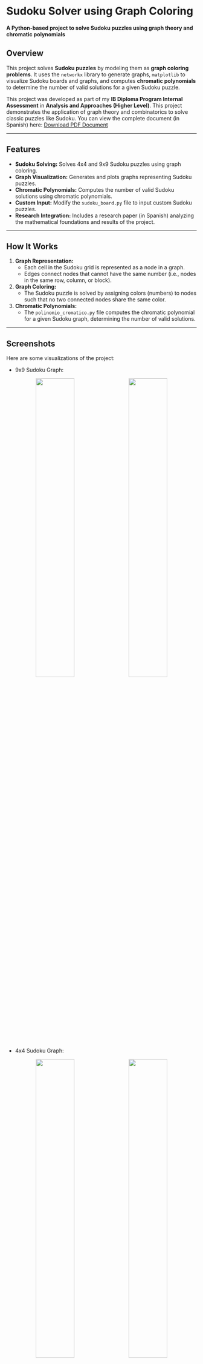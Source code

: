 # **Sudoku Solver using Graph Coloring**  
**A Python-based project to solve Sudoku puzzles using graph theory and chromatic polynomials**  

## **Overview**  
This project solves **Sudoku puzzles** by modeling them as **graph coloring problems**. It uses the `networkx` library to generate graphs, `matplotlib` to visualize Sudoku boards and graphs, and computes **chromatic polynomials** to determine the number of valid solutions for a given Sudoku puzzle.  

This project was developed as part of my **IB Diploma Program Internal Assessment** in **Analysis and Approaches (Higher Level)**. This project demonstrates the application of graph theory and combinatorics to solve classic puzzles like Sudoku. You can view the complete document (in Spanish) here:  [Download PDF Document](https://github.com/user-attachments/files/18630026/TI_AnalisisyEnfoques_NS_Mayo23.pdf)

---

## **Features**  
- **Sudoku Solving:** Solves 4x4 and 9x9 Sudoku puzzles using graph coloring.  
- **Graph Visualization:** Generates and plots graphs representing Sudoku puzzles.  
- **Chromatic Polynomials:** Computes the number of valid Sudoku solutions using chromatic polynomials.  
- **Custom Input:** Modify the `sudoku_board.py` file to input custom Sudoku puzzles.  
- **Research Integration:** Includes a research paper (in Spanish) analyzing the mathematical foundations and results of the project.  

---

## **How It Works**  
1. **Graph Representation:**  
   - Each cell in the Sudoku grid is represented as a node in a graph.  
   - Edges connect nodes that cannot have the same number (i.e., nodes in the same row, column, or block).  
2. **Graph Coloring:**  
   - The Sudoku puzzle is solved by assigning colors (numbers) to nodes such that no two connected nodes share the same color.  
3. **Chromatic Polynomials:**  
   - The `polinomio_cromatico.py` file computes the chromatic polynomial for a given Sudoku graph, determining the number of valid solutions.  

---

## **Screenshots**  
Here are some visualizations of the project:  

- 9x9 Sudoku Graph:
<p align="center">
  <img src="https://github.com/user-attachments/assets/22dbf25a-9817-41eb-8b3a-1404687a610f" width="45%">&nbsp;&nbsp;&nbsp;&nbsp;
  <img src="https://github.com/user-attachments/assets/90be764d-bc96-4cb9-bf9b-2241ae42f9ab" width="45%">
</p>

- 4x4 Sudoku Graph:
<p align="center">
  <img src="https://github.com/user-attachments/assets/fb099c81-52e9-4954-8739-4c8fdfd0b95b" width="45%">&nbsp;&nbsp;&nbsp;&nbsp;
  <img src="https://github.com/user-attachments/assets/186d16fd-d37e-48bd-ad95-51368193fa53" width="45%">
</p>


---

## **Technologies Used**  
- **Programming Language:** Python  
- **Libraries:**  
  - `networkx` for graph generation and manipulation.  
  - `matplotlib` for plotting Sudoku boards and graphs.  
  - `numpy` for numerical computations.  

---

## **Installation**  
To run this project locally, follow these steps:  
1. Clone the repository:  
   ```bash  
   git clone https://github.com/mqz05/Sudoku-Solver-Graph-Coloring.git
   ```
2. Navigate to the project directory:
   ```bash  
   cd Sudoku-Solver-Graph-Coloring  
   ```
3. Install the required libraries:
   ``` bash
   pip install networkx matplotlib numpy
   ```
4. Modify the sudoku_board.py file to input your Sudoku puzzle.
5. Run the solver:
   ```bash
   python main.py
   ```
6. To compute chromatic polynomials, set up the input sudoku in the file and run:
   ``` bash
   python polinomio_cromatico.py
   ```

---

## **Credits**  
- Developed by Muqi Zhang
- Inspired by the blog post: [Sudoku Solver using Graph Coloring](https://medium.com/code-science/sudoku-solver-graph-coloring-8f1b4df47072)  

